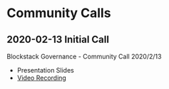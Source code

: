 # Community Calls

## 2020-02-13 Initial Call

Blockstack Governance - Community Call 2020/2/13
- Presentation Slides
- [Video Recording](https://www.youtube.com/watch?v=GilQ9qU4Sa0&feature=youtu.be)
